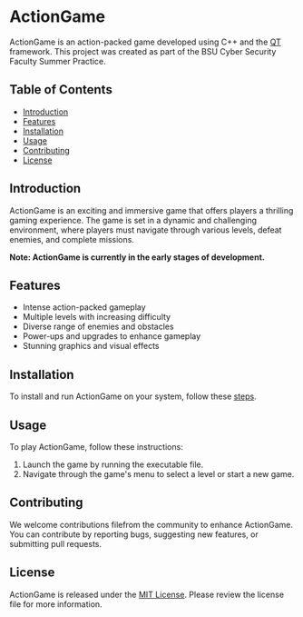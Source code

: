 # ActionGame

ActionGame is an action-packed game developed using C++ and the [QT](https://github.com/qt) framework. This project was created as part of the BSU Cyber Security Faculty Summer Practice.

## Table of Contents
- [Introduction](#introduction)
- [Features](#features)
- [Installation](#installation)
- [Usage](#usage)
- [Contributing](#contributing)
- [License](#license)

## Introduction

ActionGame is an exciting and immersive game that offers players a thrilling gaming experience. The game is set in a dynamic and challenging environment, where players must navigate through various levels, defeat enemies, and complete missions.

**Note: ActionGame is currently in the early stages of development.**

## Features

- Intense action-packed gameplay
- Multiple levels with increasing difficulty
- Diverse range of enemies and obstacles
- Power-ups and upgrades to enhance gameplay
- Stunning graphics and visual effects

## Installation

To install and run ActionGame on your system, follow these [steps](https://github.com/Bsu-Cyber-Security/ActionGame/blob/main/docs/SETUP.md).

## Usage

To play ActionGame, follow these instructions:

1. Launch the game by running the executable file.
2. Navigate through the game's menu to select a level or start a new game.

## Contributing

We welcome contributions filefrom the community to enhance ActionGame. You can contribute by reporting bugs, suggesting new features, or submitting pull requests.

## License

ActionGame is released under the [MIT License](https://github.com/Bsu-Cyber-Security/ActionGame/blob/main/LICENSE). Please review the license file for more information.


